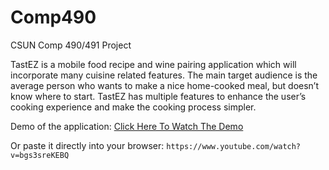 # Comp490
CSUN Comp 490/491 Project

TastEZ is a mobile food recipe and wine pairing application which will incorporate many cuisine related features. The main target audience is the average person who wants to make a nice home-cooked meal, but doesn’t know where to start. TastEZ has multiple features to enhance the user’s cooking experience and make the cooking process simpler.

Demo of the application: [Click Here To Watch The Demo](https://www.youtube.com/watch?v=bgs3sreKEBQ)

Or paste it directly into your browser: `https://www.youtube.com/watch?v=bgs3sreKEBQ`
